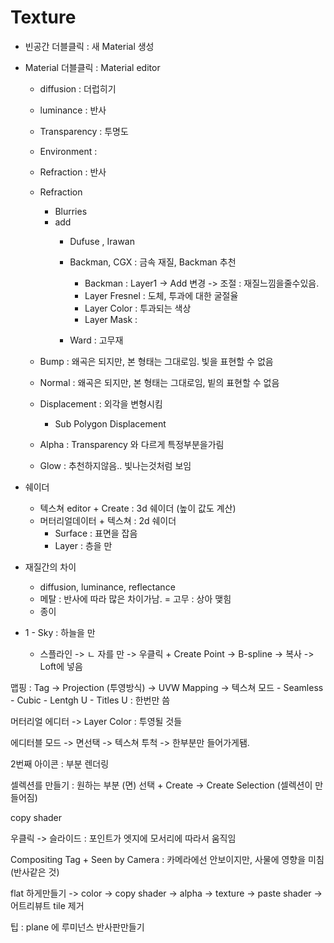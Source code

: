 # Texture

- 빈공간 더블클릭 : 새 Material 생성
- Material 더블클릭 : Material editor
    - diffusion : 더럽히기
    - luminance : 반사
    - Transparency : 투명도
    - Environment : 
    - Refraction : 반사
    - Refraction 
        - Blurries 
        - add
            - Dufuse , Irawan 
            - Backman, CGX : 금속 재질, Backman 추천 
                - Backman : Layer1 -> Add 변경 -> 조절 : 재질느낌을줄수있음.
                - Layer Fresnel : 도체, 투과에 대한 굴절율
                - Layer Color : 투과되는 색상
                - Layer Mask : 
               
            - Ward : 고무재
           
    - Bump : 왜곡은 되지만, 본 형태는 그대로임. 빛을 표현할 수 없음
    - Normal : 왜곡은 되지만, 본 형태는 그대로임, 빝의 표현할 수 없음
    - Displacement : 외각을 변형시킴
        - Sub Polygon Displacement
    - Alpha : Transparency 와 다르게 특정부분을가림
    - Glow : 추천하지않음.. 빛나는것처럼 보임
    
- 쉐이더
    - 텍스쳐 editor + Create : 3d 쉐이더 (높이 값도 계산)
    - 머터리얼데이터 + 텍스쳐 :  2d 쉐이더
        - Surface : 표면을 잡음
        - Layer : 층을 만

- 재질간의 차이
    - diffusion, luminance, reflectance 
    - 메탈 : 반사에 따라 많은 차이가남. 
    = 고무 : 상아 맺힘
    - 종이
    
- 1  - Sky : 하늘을 만
    - 스플라인 -> ㄴ 자를 만 -> 우클릭 + Create Point -> B-spline -> 복사 -> Loft에 넣음
    
    
맵핑  : Tag -> Projection (투영방식) -> UVW Mapping -> 텍스쳐 모드
    - Seamless
    - Cubic
        - Lentgh U 
        - Titles U : 한번만 씀
        
머터리얼 에디터 -> Layer Color : 투영될 것들

에디터블 모드 -> 면선택 -> 텍스쳐 투척 -> 한부분만 들어가게됌.
        
    
2번째 아이콘 : 부분 렌더링

셀렉션를 만들기 : 원하는 부분 (면) 선택 + Create -> Create Selection (셀렉션이 만들어짐)

copy shader

우클릭 -> 슬라이드 : 포인트가 엣지에 모서리에 따라서 움직임

Compositing Tag + Seen by Camera : 카메라에선 안보이지만, 사물에 영향을 미침(반사같은 것)

flat 하게만들기 -> color -> copy shader -> alpha -> texture -> paste shader -> 어트리뷰트 tile 제거

팁 : plane 에 루미넌스 반사판만들기


